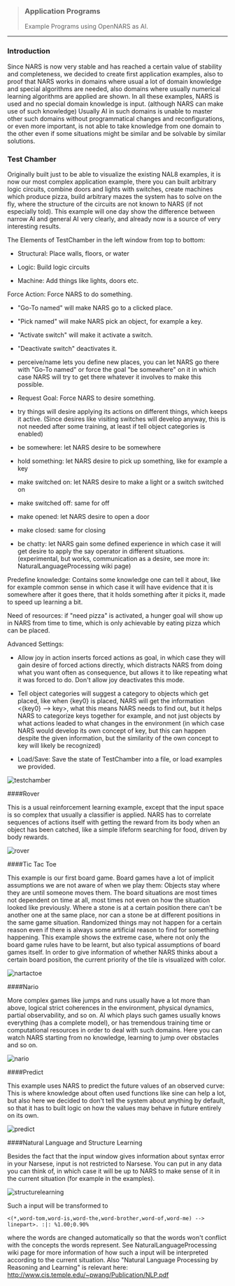 > ### Application Programs  
> Example Programs using OpenNARS as AI.

***

### Introduction

Since NARS is now very stable and has reached a certain value of stability and completeness, we decided to create first application examples, also to proof that NARS works in domains where usual a lot of domain knowledge and special algorithms are needed, also domains where usually numerical learning algorithms are applied are shown. In all these examples, NARS is used and no special domain knowledge is input. (although NARS can make use of such knowledge) Usually AI in such domains is unable to master other such domains without programmatical changes and reconfigurations, or even more important, is not able to take knowledge from one domain to the other even if some situations might be similar and be solvable by similar solutions.

### Test Chamber

Originally built just to be able to visualize the existing NAL8 examples, it is now our most complex application example, there you can built arbitrary logic circuits, combine doors and lights with switches, create machines which produce pizza, build arbitrary mazes the system has to solve on the fly, where the structure of the circuits are not known to NARS (if not especially told). This example will one day show the difference between narrow AI and general AI very clearly, and already now is a source of very interesting results.

The Elements of TestChamber in the left window from top to bottom:

* Structural: Place walls, floors, or water

* Logic: Build logic circuits

* Machine: Add things like lights, doors etc.

Force Action: Force NARS to do something.

* "Go-To named" will make NARS go to a clicked place.

* "Pick named" will make NARS pick an object, for example a key.

* "Activate switch" will make it activate a switch.

* "Deactivate switch" deactivates it.

* perceive/name lets you define new places, you can let NARS go there with "Go-To named" or force the goal "be somewhere" on it in which case NARS will try to get there whatever it involves to make this possible.

* Request Goal: Force NARS to desire something.

* try things will desire applying its actions on different things, which keeps it active. (Since desires like visiting switches will develop anyway, this is not needed after some training, at least if tell object categories is enabled)

* be somewhere: let NARS desire to be somewhere

* hold something: let NARS desire to pick up something, like for example a key

* make switched on: let NARS desire to make a light or a switch switched on

* make switched off: same for off

* make opened: let NARS desire to open a door

* make closed: same for closing

* be chatty: let NARS gain some defined experience in which case it will get desire to apply the say operator in different situations. (experimental, but works, communication as a desire, see more in: NaturalLanguageProcessing wiki page)

Predefine knowledge: Contains some knowledge one can tell it about, like for example common sense in which case it will have evidence that it is somewhere after it goes there, that it holds something after it picks it, made to speed up learning a bit.

Need of resources: if "need pizza" is activated, a hunger goal will show up in NARS from time to time, which is only achievable by eating pizza which can be placed.

Advanced Settings:

* Allow joy in action inserts forced actions as goal, in which case they will gain desire of forced actions directly, which distracts NARS from doing what you want often as consequence, but allows it to like repeating what it was forced to do. Don't allow joy deactivates this mode.

* Tell object categories will suggest a category to objects which get placed, like when {key0} is placed, NARS will get the information <{key0} --> key>, what this means NARS needs to find out, but it helps NARS to categorize keys together for example, and not just objects by what actions leaded to what changes in the environment (in which case NARS would develop its own concept of key, but this can happen despite the given information, but the similarity of the own concept to key will likely be recognized)

* Load/Save: Save the state of TestChamber into a file, or load examples we provided.

![testchamber](https://cloud.githubusercontent.com/assets/11791925/6994213/5a8a3f5e-db43-11e4-8097-fe40c33d5f2b.png)

####Rover

This is a usual reinforcement learning example, except that the input space is so complex that usually a classifier is applied. NARS has to correlate sequences of actions itself with getting the reward from its body when an object has been catched, like a simple lifeform searching for food, driven by body rewards.

![rover](https://cloud.githubusercontent.com/assets/11791925/6994215/75e88512-db43-11e4-964f-2f2d82151b0e.png)

####Tic Tac Toe

This example is our first board game. Board games have a lot of implicit assumptions we are not aware of when we play them: Objects stay where they are until someone moves them. The board situations are most times not dependent on time at all, most times not even on how the situation looked like previously. Where a stone is at a certain position there can't be another one at the same place, nor can a stone be at different positions in the same game situation. Randomized things may not happen for a certain reason even if there is always some artificial reason to find for something happening. This example shows the extreme case, where not only the board game rules have to be learnt, but also typical assumptions of board games itself. In order to give information of whether NARS thinks about a certain board position, the current priority of the tile is visualized with color.

![nartactoe](https://cloud.githubusercontent.com/assets/11791925/6994217/8a64930a-db43-11e4-9bc0-324669fc46fa.png)

####Nario

More complex games like jumps and runs usually have a lot more than above, logical strict coherences in the environment, physical dynamics, partial observability, and so on. AI which plays such games usually knows everything (has a complete model), or has tremendous training time or computational resources in order to deal with such domains. Here you can watch NARS starting from no knowledge, learning to jump over obstacles and so on.

![nario](https://cloud.githubusercontent.com/assets/11791925/6994223/a0cee2f8-db43-11e4-94cf-e1fd6f4a1fd6.png)

####Predict

This example uses NARS to predict the future values of an observed curve: This is where knowledge about often used functions like sine can help a lot, but also here we decided to don't tell the system about anything by default, so that it has to built logic on how the values may behave in future entirely on its own.

![predict](https://cloud.githubusercontent.com/assets/11791925/6994227/b5020c6e-db43-11e4-9150-c6aa4ee797b6.png)

####Natural Language and Structure Learning

Besides the fact that the input window gives information about syntax error in your Narsese, input is not restricted to Narsese. You can put in any data you can think of, in which case it will be up to NARS to make sense of it in the current situation (for example in the examples).

![structurelearning](https://cloud.githubusercontent.com/assets/11791925/6994232/ca3ba5ae-db43-11e4-86c0-c5cfedee3be6.png)

Such a input will be transformed to

```
<(*,word-tom,word-is,word-the,word-brother,word-of,word-me) --> linepart>. :|: %1.00;0.90%
```

where the words are changed automatically so that the words won't conflict with the concepts the words represent. See NaturalLanguageProcessing wiki page for more information of how such a input will be interpreted according to the current situation. Also "Natural Language Processing by Reasoning and Learning" is relevant here: http://www.cis.temple.edu/~pwang/Publication/NLP.pdf